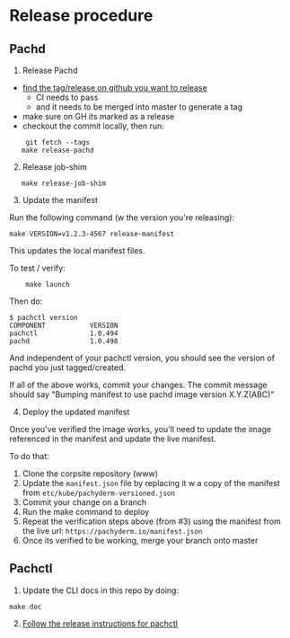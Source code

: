 # Release procedure

## Pachd

1) Release Pachd

- [find the tag/release on github you want to release](https://github.com/pachyderm/pachyderm/releases)
  - CI needs to pass
  - and it needs to be merged into master to generate a tag
- make sure on GH its marked as a release
- checkout the commit locally, then run:

```shell
    git fetch --tags
   make release-pachd
```

2) Release job-shim


```shell
   make release-job-shim
```

3) Update the manifest

Run the following command (w the version you're releasing):

```shell
make VERSION=v1.2.3-4567 release-manifest
```

This updates the local manifest files.

To test / verify:

```shell
    make launch
```

Then do:

    $ pachctl version
    COMPONENT           VERSION             
    pachctl             1.0.494             
    pachd               1.0.498     

And independent of your pachctl version, you should see the version of pachd you just tagged/created.

If all of the above works, commit your changes. The commit message should say "Bumping manifest to use pachd image version X.Y.Z(ABC)"

4) Deploy the updated manifest

Once you've verified the image works, you'll need to update the image referenced in the manifest and update the live manifest.

To do that:

1. Clone the corpsite repository (www)
2. Update the `manifest.json` file by replacing it w a copy of the manifest from `etc/kube/pachyderm-versioned.json`
3. Commit your change on a branch
4. Run the make command to deploy
5. Repeat the verification steps above (from #3) using the manifest from the live url: `https://pachyderm.io/manifest.json`
6. Once its verified to be working, merge your branch onto master

## Pachctl

1) Update the CLI docs in this repo by doing:

```shell
make doc
```

2) [Follow the release instructions for pachctl](https://github.com/pachyderm/homebrew-tap/blob/master/README.md)


